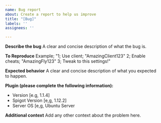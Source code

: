 ```yaml
---
name: Bug report
about: Create a report to help us improve
title: "[Bug]"
labels: ''
assignees: ''

---
```


**Describe the bug**
A clear and concise description of what the bug is.

**To Reproduce**
Example;
"1; Use client; "AmazingClient123"
 2; Enable cheats; "AmazingFly123"
 3; Tweak to this settings!"

**Expected behavior**
A clear and concise description of what you expected to happen.

**Plugin (please complete the following information):**
 - Version [e.g, 1.1.4]
 - Spigot Version [e,g, 1.12.2]
 - Server OS [e,g, Ubuntu Server

**Additional context**
Add any other context about the problem here.
